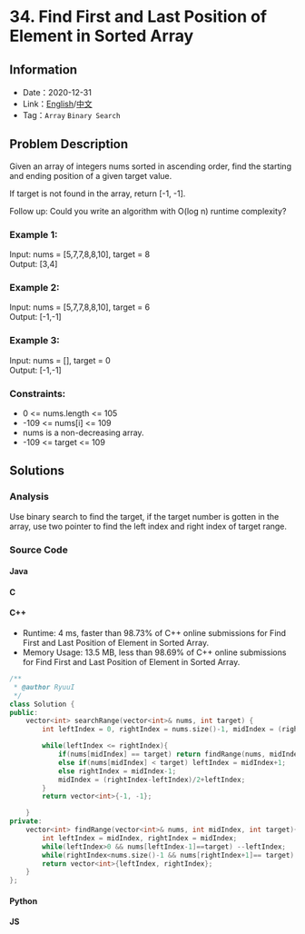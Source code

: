 # 34. Find First and Last Position of Element in Sorted Array
## Information
* Date：2020-12-31
* Link：[English](https://leetcode.com/problems/find-first-and-last-position-of-element-in-sorted-array/)/[中文](https://leetcode-cn.com/problems/find-first-and-last-position-of-element-in-sorted-array/)
* Tag：`Array` `Binary Search`

## Problem Description
Given an array of integers nums sorted in ascending order, find the starting and ending position of a given target value.

If target is not found in the array, return [-1, -1].

Follow up: Could you write an algorithm with O(log n) runtime complexity?
### Example 1:
Input: nums = [5,7,7,8,8,10], target = 8   
Output: [3,4]
### Example 2:
Input: nums = [5,7,7,8,8,10], target = 6   
Output: [-1,-1] 
### Example 3:
Input: nums = [], target = 0   
Output: [-1,-1]
### Constraints:
* 0 <= nums.length <= 105
* -109 <= nums[i] <= 109
* nums is a non-decreasing array.
* -109 <= target <= 109

## Solutions  
### Analysis
Use binary search to find the target, if the target number is gotten in the array, use two pointer to find the left index and right index of target range.
### Source Code
#### Java
#### C
#### C++
* Runtime: 4 ms, faster than 98.73% of C++ online submissions for Find First and Last Position of Element in Sorted Array.
* Memory Usage: 13.5 MB, less than 98.69% of C++ online submissions for Find First and Last Position of Element in Sorted Array.
```cpp
/**
 * @author RyuuI
 */
class Solution {
public:
    vector<int> searchRange(vector<int>& nums, int target) {
    	int leftIndex = 0, rightIndex = nums.size()-1, midIndex = (rightIndex-leftIndex)/2+leftIndex;

    	while(leftIndex <= rightIndex){
    		if(nums[midIndex] == target) return findRange(nums, midIndex, target);
    		else if(nums[midIndex] < target) leftIndex = midIndex+1;
    		else rightIndex = midIndex-1;
    		midIndex = (rightIndex-leftIndex)/2+leftIndex;
    	}
    	return vector<int>{-1, -1};

    }
private:
	vector<int> findRange(vector<int>& nums, int midIndex, int target){
		int leftIndex = midIndex, rightIndex = midIndex;
		while(leftIndex>0 && nums[leftIndex-1]==target) --leftIndex;
		while(rightIndex<nums.size()-1 && nums[rightIndex+1]== target) ++rightIndex;
		return vector<int>{leftIndex, rightIndex}; 
	}
};
```
#### Python
#### JS
